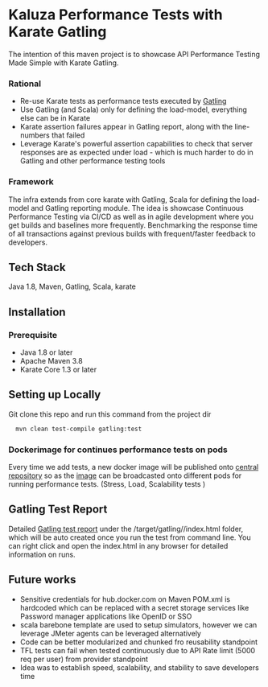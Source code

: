 # Kaluza Performance Tests with Karate Gatling
The intention of this maven project is to showcase API Performance Testing Made Simple with Karate Gatling.

### Rational
* Re-use Karate tests as performance tests executed by [Gatling](https://gatling.io)
* Use Gatling (and Scala) only for defining the load-model, everything else can be in Karate
* Karate assertion failures appear in Gatling report, along with the line-numbers that failed
* Leverage Karate's powerful assertion capabilities to check that server responses are as expected under load - which is much harder to do in Gatling and other performance testing tools

### Framework
The infra extends from core karate with Gatling, Scala for defining the load-model and Gatling reporting module. The idea is showcase Continuous Performance Testing via CI/CD as well as in agile development where you get builds and baselines more frequently. Benchmarking the response time of all transactions against previous builds with frequent/faster feedback to developers.

## Tech Stack
Java 1.8, Maven, Gatling, Scala, karate

## Installation
### Prerequisite
* Java 1.8 or later
* Apache Maven 3.8
* Karate Core 1.3 or later

## Setting up Locally
Git clone this repo and run this command from the project dir
```bash
  mvn clean test-compile gatling:test
```

### Dockerimage for continues performance tests on pods
Every time we add tests, a new docker image will be published onto [central repository](https://github.com/joinsbada/GatlingKaluzaTests/blob/main/src/test/java/mock/Screenshot%202022-09-24%20at%203.19.04%20PM.png) so as the [image](https://github.com/joinsbada/GatlingKaluzaTests/blob/main/Dockerfile) can be broadcasted onto different pods for running performance tests. (Stress, Load, Scalability tests )

## Gatling Test Report
Detailed [Gatling test report](https://github.com/joinsbada/GatlingKaluzaTests/blob/main/target/gatling/catskaratesimulation-20220924131355480.zip) under the /target/gatling/<runId>/index.html folder, which will be auto created once you run the test from command line.
You can right click and open the  index.html in any browser for detailed information on runs.


## Future works
* Sensitive credentials for hub.docker.com on Maven POM.xml is hardcoded which can be replaced with a secret storage services like Password manager applications like OpenID or SSO
* scala barebone template are used to setup simulators, however we can leverage JMeter agents can be leveraged alternatively
* Code can be better modularized and chunked fro reusability standpoint
* TFL tests can fail when tested continuously due to API Rate limit (5000 req per user) from provider standpoint
* Idea was to establish speed, scalability, and stability to save developers time


